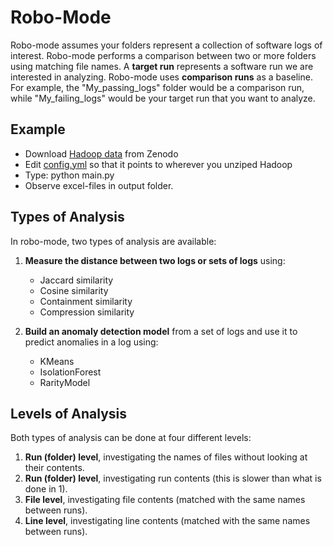 # Robo-Mode 
Robo-mode assumes your folders represent a collection of software logs of interest. Robo-mode performs a comparison between two or more folders using matching file names.  A **target run** represents a software run we are interested in analyzing. Robo-mode uses **comparison runs** as a baseline. For example, the "My_passing_logs" folder would be a comparison run, while "My_failing_logs" would be your target run that you want to analyze.

## Example
- Download [Hadoop data](https://zenodo.org/records/8196385/files/Hadoop.zip?download=1) from Zenodo
- Edit [config.yml](https://github.com/EvoTestOps/LogLead/blob/main/demo/robo_mode/config.yml) so that it points to wherever you unziped Hadoop
- Type: python main.py
- Observe excel-files in output folder. 

## Types of Analysis
In robo-mode, two types of analysis are available:

1. **Measure the distance between two logs or sets of logs** using:
   - Jaccard similarity
   - Cosine similarity
   - Containment similarity
   - Compression similarity

2. **Build an anomaly detection model** from a set of logs and use it to predict anomalies in a log using:
   - KMeans
   - IsolationForest
   - RarityModel

## Levels of Analysis
Both types of analysis can be done at four different levels:

1. **Run (folder) level**, investigating the names of files without looking at their contents.
2. **Run (folder) level**, investigating run contents (this is slower than what is done in 1).
3. **File level**, investigating file contents (matched with the same names between runs).
4. **Line level**, investigating line contents (matched with the same names between runs).
